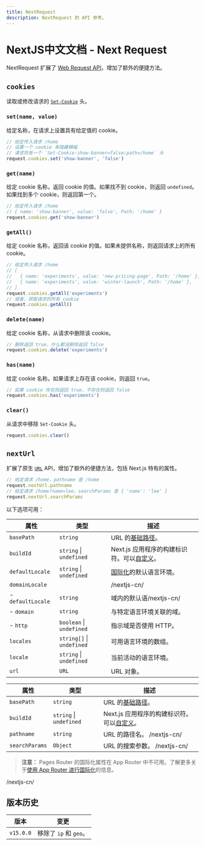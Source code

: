 ```yaml
---
title: NextRequest
description: NextRequest 的 API 参考。
---
```


# NextJS中文文档 - Next Request

NextRequest 扩展了 [Web Request API](https://developer.mozilla.org/docs/Web/API/Request)，增加了额外的便捷方法。

## `cookies`

读取或修改请求的 [`Set-Cookie`](https://developer.mozilla.org/docs/Web/HTTP/Headers/Set-Cookie) 头。

### `set(name, value)`

给定名称，在请求上设置具有给定值的 cookie。

```ts
// 给定传入请求 /home
// 设置一个 cookie 来隐藏横幅
// 请求将有一个 `Set-Cookie:show-banner=false;path=/home` 头
request.cookies.set('show-banner', 'false')
```

### `get(name)`

给定 cookie 名称，返回 cookie 的值。如果找不到 cookie，则返回 `undefined`。如果找到多个 cookie，则返回第一个。

```ts
// 给定传入请求 /home
// { name: 'show-banner', value: 'false', Path: '/home' }
request.cookies.get('show-banner')
```

### `getAll()`

给定 cookie 名称，返回该 cookie 的值。如果未提供名称，则返回请求上的所有 cookie。

```ts
// 给定传入请求 /home
// [
//   { name: 'experiments', value: 'new-pricing-page', Path: '/home' },
//   { name: 'experiments', value: 'winter-launch', Path: '/home' },
// ]
request.cookies.getAll('experiments')
// 或者，获取请求的所有 cookie
request.cookies.getAll()
```

### `delete(name)`

给定 cookie 名称，从请求中删除该 cookie。

```ts
// 删除返回 true，什么都没删除返回 false
request.cookies.delete('experiments')
```

### `has(name)`

给定 cookie 名称，如果请求上存在该 cookie，则返回 `true`。

```ts
// 如果 cookie 存在则返回 true，不存在则返回 false
request.cookies.has('experiments')
```

### `clear()`

从请求中移除 `Set-Cookie` 头。

```ts
request.cookies.clear()
```

## `nextUrl`

扩展了原生 [`URL`](https://developer.mozilla.org/docs/Web/API/URL) API，增加了额外的便捷方法，包括 Next.js 特有的属性。

```ts
// 给定请求 /home，pathname 是 /home
request.nextUrl.pathname
// 给定请求 /home?name=lee，searchParams 是 { 'name': 'lee' }
request.nextUrl.searchParams
```

以下选项可用：

<PagesOnly>

| 属性              | 类型                      | 描述                                                                                                               |
| ----------------- | ------------------------- | ------------------------------------------------------------------------------------------------------------------ |
| `basePath`        | `string`                  | URL 的[基础路径](/nextjs-cn/pages/api-reference/config/next-config-js/basePath)。                                  |
| `buildId`         | `string` \| `undefined`   | Next.js 应用程序的构建标识符。可以[自定义](/nextjs-cn/pages/api-reference/config/next-config-js/generateBuildId)。 |
| `defaultLocale`   | `string` \| `undefined`   | [国际化](/nextjs-cn/app/building-your-application/routing/internationalization)的默认语言环境。                    |
| `domainLocale`    |                           | /nextjs-cn/                                                                                                        |
| - `defaultLocale` | `string`                  | 域内的默认语/nextjs-cn/                                                                                            |
| - `domain`        | `string`                  | 与特定语言环境关联的域。                                                                                           |
| - `http`          | `boolean` \| `undefined`  | 指示域是否使用 HTTP。                                                                                              |
| `locales`         | `string[]` \| `undefined` | 可用语言环境的数组。                                                                                               |
| `locale`          | `string` \| `undefined`   | 当前活动的语言环境。                                                                                               |
| `url`             | `URL`                     | URL 对象。                                                                                                         |

</PagesOnly>

<AppOnly>

| 属性           | 类型                    | 描述                                                                                                             |
| -------------- | ----------------------- | ---------------------------------------------------------------------------------------------------------------- |
| `basePath`     | `string`                | URL 的[基础路径](/nextjs-cn/app/api-reference/config/next-config-js/basePath)。                                  |
| `buildId`      | `string` \| `undefined` | Next.js 应用程序的构建标识符。可以[自定义](/nextjs-cn/app/api-reference/config/next-config-js/generateBuildId)。 |
| `pathname`     | `string`                | URL 的路径名。 /nextjs-cn/                                                                                       |
| `searchParams` | `Object`                | URL 的搜索参数。 /nextjs-cn/                                                                                     |

> **注意：** Pages Router 的国际化属性在 App Router 中不可用。了解更多关于[使用 App Router 进行国际化](/nextjs-cn/app/building-your-application/routing/internationalization)的信息。

</AppOnly>/nextjs-cn/

## 版本历史

| 版本      | 变更                   |
| --------- | ---------------------- |
| `v15.0.0` | 移除了 `ip` 和 `geo`。 |
